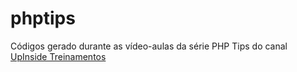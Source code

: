 # phptips

Códigos gerado durante as vídeo-aulas da série PHP Tips do canal [UpInside Treinamentos](https://www.youtube.com/playlist?list=PLi_gvjv-JgXqsmCAOrueT1-4JrnMW8_Gg)
